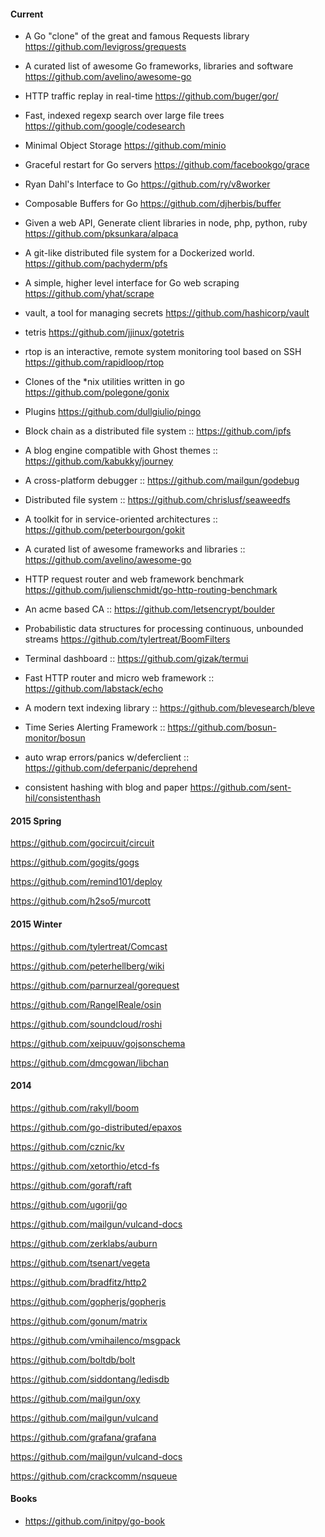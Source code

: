 
#### Current

* A Go "clone" of the great and famous Requests library
https://github.com/levigross/grequests

* A curated list of awesome Go frameworks, libraries and software
https://github.com/avelino/awesome-go

* HTTP traffic replay in real-time
https://github.com/buger/gor/

* Fast, indexed regexp search over large file trees
https://github.com/google/codesearch

* Minimal Object Storage
https://github.com/minio

* Graceful restart for Go servers
https://github.com/facebookgo/grace

* Ryan Dahl's Interface to Go
https://github.com/ry/v8worker

* Composable Buffers for Go
https://github.com/djherbis/buffer

* Given a web API, Generate client libraries in node, php, python, ruby
https://github.com/pksunkara/alpaca

* A git-like distributed file system for a Dockerized world.
https://github.com/pachyderm/pfs

* A simple, higher level interface for Go web scraping
https://github.com/yhat/scrape

* vault, a tool for managing secrets
https://github.com/hashicorp/vault

* tetris
https://github.com/jjinux/gotetris

* rtop is an interactive, remote system monitoring tool based on SSH
https://github.com/rapidloop/rtop

* Clones of the *nix utilities written in go
https://github.com/polegone/gonix

* Plugins
https://github.com/dullgiulio/pingo

* Block chain as a distributed file system ::
https://github.com/ipfs

* A blog engine compatible with Ghost themes ::
https://github.com/kabukky/journey

* A cross-platform debugger ::
https://github.com/mailgun/godebug

* Distributed file system ::
https://github.com/chrislusf/seaweedfs

* A toolkit for in service-oriented architectures ::
https://github.com/peterbourgon/gokit

* A curated list of awesome frameworks and libraries ::
https://github.com/avelino/awesome-go

* HTTP request router and web framework benchmark
https://github.com/julienschmidt/go-http-routing-benchmark

* An acme based CA ::
https://github.com/letsencrypt/boulder

* Probabilistic data structures for processing continuous, unbounded streams
https://github.com/tylertreat/BoomFilters

* Terminal dashboard ::
https://github.com/gizak/termui

* Fast HTTP router and micro web framework ::
https://github.com/labstack/echo

* A modern text indexing library ::
https://github.com/blevesearch/bleve

* Time Series Alerting Framework ::
https://github.com/bosun-monitor/bosun

* auto wrap errors/panics w/deferclient ::
https://github.com/deferpanic/deprehend

* consistent hashing with blog and paper
https://github.com/sent-hil/consistenthash

#### 2015 Spring

https://github.com/gocircuit/circuit

https://github.com/gogits/gogs

https://github.com/remind101/deploy

https://github.com/h2so5/murcott

#### 2015 Winter

https://github.com/tylertreat/Comcast

https://github.com/peterhellberg/wiki

https://github.com/parnurzeal/gorequest

https://github.com/RangelReale/osin

https://github.com/soundcloud/roshi

https://github.com/xeipuuv/gojsonschema

https://github.com/dmcgowan/libchan

#### 2014
https://github.com/rakyll/boom

https://github.com/go-distributed/epaxos

https://github.com/cznic/kv

https://github.com/xetorthio/etcd-fs

https://github.com/goraft/raft

https://github.com/ugorji/go

https://github.com/mailgun/vulcand-docs

https://github.com/zerklabs/auburn

https://github.com/tsenart/vegeta

https://github.com/bradfitz/http2

https://github.com/gopherjs/gopherjs

https://github.com/gonum/matrix

https://github.com/vmihailenco/msgpack

https://github.com/boltdb/bolt

https://github.com/siddontang/ledisdb

https://github.com/mailgun/oxy

https://github.com/mailgun/vulcand

https://github.com/grafana/grafana

https://github.com/mailgun/vulcand-docs

https://github.com/crackcomm/nsqueue

#### Books

* https://github.com/initpy/go-book
